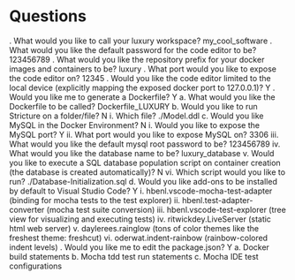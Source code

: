 # Questions

. What would you like to call your luxury workspace? my_cool_software
. What would you like the default password for the code editor to be? 123456789
. What would you like the repository prefix for your docker images and containers to be? luxury
. What port would you like to expose the code editor on? 12345
. Would you like the code editor limited to the local device (explicitly mapping the exposed docker port to 127.0.0.1)? Y
. Would you like me to generate a Dockerfile? Y
	a. What would you like the Dockerfile to be called? Dockerfile_LUXURY
	b. Would you like to run Stricture on a folder/file? N
	    i.   Which file? ./Model.ddl
	c. Would you like MySQL in the Docker Environment? N
		i.   Would you like to expose the MySQL port? Y
		ii.  What port would you like to expose MySQL on? 3306
		iii. What would you like the default mysql root password to be? 123456789
		iv.  What would you like the database name to be? luxury_database
		v.   Would you like to execute a SQL database population script on container creation (the database is created automatically)? N
		vi.  Which script would you like to run? ./Database-Initialization.sql
	d. Would you like add-ons to be installed by default to Visual Studio Code? Y
		i.   hbenl.vscode-mocha-test-adapter (binding for mocha tests to the test explorer)
		ii.  hbenl.test-adapter-converter (mocha test suite conversion)
		iii. hbenl.vscode-test-explorer (tree view for visualizing and executing tests)
		iv.  ritwickdey.LiveServer (static html web server)
		v.   daylerees.rainglow (tons of color themes like the freshest theme: freshcut)
		vi.  oderwat.indent-rainbow (rainbow-colored indent levels)
. Would you like me to edit the package.json? Y
	a. Docker build statements
	b. Mocha tdd test run statements
	c. Mocha IDE test configurations



